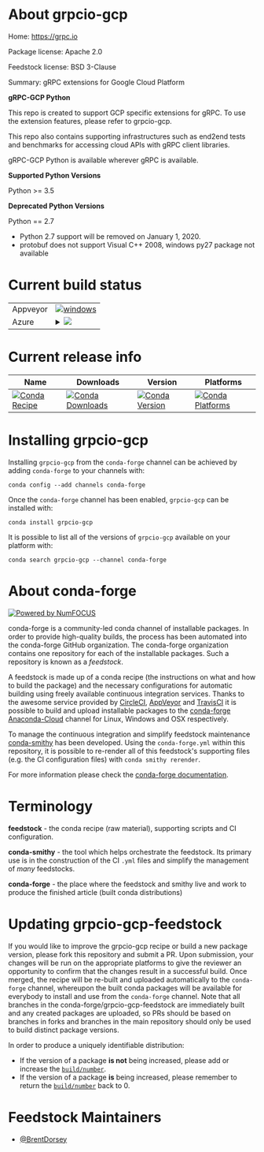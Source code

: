 About grpcio-gcp
================

Home: https://grpc.io

Package license: Apache 2.0

Feedstock license: BSD 3-Clause

Summary: gRPC extensions for Google Cloud Platform

**gRPC-GCP Python**

This repo is created to support GCP specific extensions for gRPC.
To use the extension features, please refer to grpcio-gcp.

This repo also contains supporting infrastructures such as
end2end tests and benchmarks for accessing cloud APIs with gRPC client libraries.

gRPC-GCP Python is available wherever gRPC is available.

**Supported Python Versions**

Python >= 3.5

**Deprecated Python Versions**

Python == 2.7
- Python 2.7 support will be removed on January 1, 2020.
- protobuf does not support Visual C++ 2008, windows py27 package not available


Current build status
====================


<table><tr>
    <td>Appveyor</td>
    <td>
      <a href="https://ci.appveyor.com/project/conda-forge/grpcio-gcp-feedstock/branch/master">
        <img alt="windows" src="https://img.shields.io/appveyor/ci/conda-forge/grpcio-gcp-feedstock/master.svg?label=Windows">
      </a>
    </td>
  </tr>
    
  <tr>
    <td>Azure</td>
    <td>
      <details>
        <summary>
          <a href="https://dev.azure.com/conda-forge/feedstock-builds/_build/latest?definitionId=6542&branchName=master">
            <img src="https://dev.azure.com/conda-forge/feedstock-builds/_apis/build/status/grpcio-gcp-feedstock?branchName=master">
          </a>
        </summary>
        <table>
          <thead><tr><th>Variant</th><th>Status</th></tr></thead>
          <tbody><tr>
              <td>linux_python2.7</td>
              <td>
                <a href="https://dev.azure.com/conda-forge/feedstock-builds/_build/latest?definitionId=6542&branchName=master">
                  <img src="https://dev.azure.com/conda-forge/feedstock-builds/_apis/build/status/grpcio-gcp-feedstock?branchName=master&jobName=linux&configuration=linux_python2.7" alt="variant">
                </a>
              </td>
            </tr><tr>
              <td>linux_python3.6</td>
              <td>
                <a href="https://dev.azure.com/conda-forge/feedstock-builds/_build/latest?definitionId=6542&branchName=master">
                  <img src="https://dev.azure.com/conda-forge/feedstock-builds/_apis/build/status/grpcio-gcp-feedstock?branchName=master&jobName=linux&configuration=linux_python3.6" alt="variant">
                </a>
              </td>
            </tr><tr>
              <td>linux_python3.7</td>
              <td>
                <a href="https://dev.azure.com/conda-forge/feedstock-builds/_build/latest?definitionId=6542&branchName=master">
                  <img src="https://dev.azure.com/conda-forge/feedstock-builds/_apis/build/status/grpcio-gcp-feedstock?branchName=master&jobName=linux&configuration=linux_python3.7" alt="variant">
                </a>
              </td>
            </tr><tr>
              <td>osx_python2.7</td>
              <td>
                <a href="https://dev.azure.com/conda-forge/feedstock-builds/_build/latest?definitionId=6542&branchName=master">
                  <img src="https://dev.azure.com/conda-forge/feedstock-builds/_apis/build/status/grpcio-gcp-feedstock?branchName=master&jobName=osx&configuration=osx_python2.7" alt="variant">
                </a>
              </td>
            </tr><tr>
              <td>osx_python3.6</td>
              <td>
                <a href="https://dev.azure.com/conda-forge/feedstock-builds/_build/latest?definitionId=6542&branchName=master">
                  <img src="https://dev.azure.com/conda-forge/feedstock-builds/_apis/build/status/grpcio-gcp-feedstock?branchName=master&jobName=osx&configuration=osx_python3.6" alt="variant">
                </a>
              </td>
            </tr><tr>
              <td>osx_python3.7</td>
              <td>
                <a href="https://dev.azure.com/conda-forge/feedstock-builds/_build/latest?definitionId=6542&branchName=master">
                  <img src="https://dev.azure.com/conda-forge/feedstock-builds/_apis/build/status/grpcio-gcp-feedstock?branchName=master&jobName=osx&configuration=osx_python3.7" alt="variant">
                </a>
              </td>
            </tr><tr>
              <td>win_python3.6vc14</td>
              <td>
                <a href="https://dev.azure.com/conda-forge/feedstock-builds/_build/latest?definitionId=6542&branchName=master">
                  <img src="https://dev.azure.com/conda-forge/feedstock-builds/_apis/build/status/grpcio-gcp-feedstock?branchName=master&jobName=win&configuration=win_python3.6vc14" alt="variant">
                </a>
              </td>
            </tr><tr>
              <td>win_python3.7vc14</td>
              <td>
                <a href="https://dev.azure.com/conda-forge/feedstock-builds/_build/latest?definitionId=6542&branchName=master">
                  <img src="https://dev.azure.com/conda-forge/feedstock-builds/_apis/build/status/grpcio-gcp-feedstock?branchName=master&jobName=win&configuration=win_python3.7vc14" alt="variant">
                </a>
              </td>
            </tr>
          </tbody>
        </table>
      </details>
    </td>
  </tr>
</table>

Current release info
====================

| Name | Downloads | Version | Platforms |
| --- | --- | --- | --- |
| [![Conda Recipe](https://img.shields.io/badge/recipe-grpcio--gcp-green.svg)](https://anaconda.org/conda-forge/grpcio-gcp) | [![Conda Downloads](https://img.shields.io/conda/dn/conda-forge/grpcio-gcp.svg)](https://anaconda.org/conda-forge/grpcio-gcp) | [![Conda Version](https://img.shields.io/conda/vn/conda-forge/grpcio-gcp.svg)](https://anaconda.org/conda-forge/grpcio-gcp) | [![Conda Platforms](https://img.shields.io/conda/pn/conda-forge/grpcio-gcp.svg)](https://anaconda.org/conda-forge/grpcio-gcp) |

Installing grpcio-gcp
=====================

Installing `grpcio-gcp` from the `conda-forge` channel can be achieved by adding `conda-forge` to your channels with:

```
conda config --add channels conda-forge
```

Once the `conda-forge` channel has been enabled, `grpcio-gcp` can be installed with:

```
conda install grpcio-gcp
```

It is possible to list all of the versions of `grpcio-gcp` available on your platform with:

```
conda search grpcio-gcp --channel conda-forge
```


About conda-forge
=================

[![Powered by NumFOCUS](https://img.shields.io/badge/powered%20by-NumFOCUS-orange.svg?style=flat&colorA=E1523D&colorB=007D8A)](http://numfocus.org)

conda-forge is a community-led conda channel of installable packages.
In order to provide high-quality builds, the process has been automated into the
conda-forge GitHub organization. The conda-forge organization contains one repository
for each of the installable packages. Such a repository is known as a *feedstock*.

A feedstock is made up of a conda recipe (the instructions on what and how to build
the package) and the necessary configurations for automatic building using freely
available continuous integration services. Thanks to the awesome service provided by
[CircleCI](https://circleci.com/), [AppVeyor](https://www.appveyor.com/)
and [TravisCI](https://travis-ci.org/) it is possible to build and upload installable
packages to the [conda-forge](https://anaconda.org/conda-forge)
[Anaconda-Cloud](https://anaconda.org/) channel for Linux, Windows and OSX respectively.

To manage the continuous integration and simplify feedstock maintenance
[conda-smithy](https://github.com/conda-forge/conda-smithy) has been developed.
Using the ``conda-forge.yml`` within this repository, it is possible to re-render all of
this feedstock's supporting files (e.g. the CI configuration files) with ``conda smithy rerender``.

For more information please check the [conda-forge documentation](https://conda-forge.org/docs/).

Terminology
===========

**feedstock** - the conda recipe (raw material), supporting scripts and CI configuration.

**conda-smithy** - the tool which helps orchestrate the feedstock.
                   Its primary use is in the construction of the CI ``.yml`` files
                   and simplify the management of *many* feedstocks.

**conda-forge** - the place where the feedstock and smithy live and work to
                  produce the finished article (built conda distributions)


Updating grpcio-gcp-feedstock
=============================

If you would like to improve the grpcio-gcp recipe or build a new
package version, please fork this repository and submit a PR. Upon submission,
your changes will be run on the appropriate platforms to give the reviewer an
opportunity to confirm that the changes result in a successful build. Once
merged, the recipe will be re-built and uploaded automatically to the
`conda-forge` channel, whereupon the built conda packages will be available for
everybody to install and use from the `conda-forge` channel.
Note that all branches in the conda-forge/grpcio-gcp-feedstock are
immediately built and any created packages are uploaded, so PRs should be based
on branches in forks and branches in the main repository should only be used to
build distinct package versions.

In order to produce a uniquely identifiable distribution:
 * If the version of a package **is not** being increased, please add or increase
   the [``build/number``](https://conda.io/docs/user-guide/tasks/build-packages/define-metadata.html#build-number-and-string).
 * If the version of a package **is** being increased, please remember to return
   the [``build/number``](https://conda.io/docs/user-guide/tasks/build-packages/define-metadata.html#build-number-and-string)
   back to 0.

Feedstock Maintainers
=====================

* [@BrentDorsey](https://github.com/BrentDorsey/)

